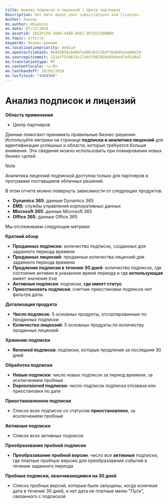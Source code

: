 ```yaml
---
title: Анализ подписок и лицензий | Центр партнеров
Description: Get data about your subscriptions and licenses.
Author: Xansky
ms.author: mhopkins
ms.date: 07/12/2018
ms.assetid: 1922FCE8-3A89-44ED-B4E1-BFCD2326BB06
ms.topic: article
keywords: бизнес-данные
ms.localizationpriority: medium
ms.openlocfilehash: 86493059c6894fad96163178df3bd095e9a88420
ms.sourcegitcommit: 123a7f53d633c27eb5f982926d856de47afb1042
ms.translationtype: MT
ms.contentlocale: ru-RU
ms.lasthandoff: 10/09/2018
ms.locfileid: "4489360"
---
```

# <a name="analyze-subscriptions-and-licenses"></a>Анализ подписок и лицензий 

**Область применения**

- Центр партнеров

Данные помогают принимать правильные бизнес-решения. Используйте метрики на странице **подписки и аналитика лицензий** для идентификации успешных и области, которые требуется больше внимания. Эти сведения можно использовать при планировании новых бизнес-целей.

> [!NOTE]
> Аналитика лицензий подпиской доступна только для партнеров в программе поставщиков облачных решений.


В этом отчете можно повернуть зависимости от следующих продуктов:

 - **Dynamics 365**: данные Dynamics 365  
 - **EMS**: службы управления корпоративных данных  
 - **Microsoft 365**: данные Microsoft 365  
 - **Office 365**: данные Office 365  


Мы отслеживаем следующие метрики:

**Краткий обзор**  
 - **Проданных подписки**: количество подписок, созданных для заданного периода времени  
 - **Проданных лицензий**: проданные количества лицензий для заданного периода времени   
 - **Продление подписки в течение 30 дней**: количество подписок, где состояние активен в указанное время периода и где **использующая** имеет значение true
 - **Активные подписки**: подписки, **где имеет статус**  
 - **Приостановить подписки**: счетчик приостановки подписок нет фильтра даты  

**Детализация продукта**  
 - **Число подписок**: 5 основных продукты, отсортированные по проданных подписки  
 - **Количество лицензий**: 5 основных продукты по количеству проданных лицензий

**Хранение подписки**
 - **Renewed подписки**: подписки, которые продления за последние 30 дней  

**Обработка подписки**  
 - **Новые подписки**: число новых подписок за период времени, за исключением пробные  
 - **Deprovisioned подписки**: число подписок подписка отозвана или приостановки по дате  

**Приостановленное подписки**  
 - Список всех подписок со статусом **приостановлено**, за исключением пробные  
  
**Активные подписки**
 - Список всех активных подписок  

**Преобразование пробной подписки**  
 - **Преобразование пробной версии**: число все **активные** подписки, где платные пробную версию для преобразования событий в течение заданного периода  

**Пробные подписки, оканчивающимся на 30 дней**  
 - Список пробных версий, которые были запущены, когда конечная дата в течение 30 дней, и нет дата не платные меню "Пуск", связанного с подпиской  

  